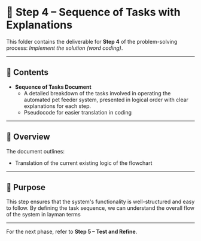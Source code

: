 # 📁 Step 4 – Sequence of Tasks with Explanations

This folder contains the deliverable for **Step 4** of the problem-solving process: *Implement the solution (word coding)*.

---

## 📌 Contents

- **Sequence of Tasks Document**  
  - A detailed breakdown of the tasks involved in operating the automated pet feeder system, presented in logical order with clear explanations for each step.
  - Pseudocode for easier translation in coding 

---

## 🔄 Overview

The document outlines:
- Translation of the current existing logic of the flowchart 

---

## 🧠 Purpose

This step ensures that the system's functionality is well-structured and easy to follow. By defining the task sequence, we can understand the overall flow of the system in layman terms 

---

For the next phase, refer to **Step 5 – Test and Refine**.

